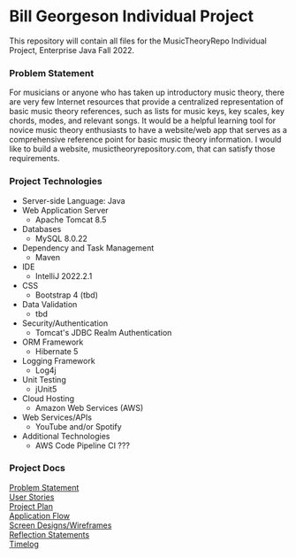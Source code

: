# Bill Georgeson Individual Project

This repository will contain all files for the MusicTheoryRepo Individual Project, Enterprise Java Fall 2022.

### Problem Statement

For musicians or anyone who has taken up introductory music theory, there are very few Internet resources that provide a centralized representation of basic music theory references, such as lists for music keys, key scales, key chords, modes, and relevant songs.  It would be a helpful learning tool for novice music theory enthusiasts to have a website/web app that serves as a comprehensive reference point for basic music theory information.  I would like to build a website, musictheoryrepository.com, that can satisfy those requirements.

### Project Technologies
* Server-side Language: Java
* Web Application Server
  * Apache Tomcat 8.5
* Databases
    * MySQL 8.0.22
* Dependency and Task Management
    * Maven
* IDE
    * IntelliJ 2022.2.1
* CSS
    * Bootstrap 4 (tbd)
* Data Validation
    * tbd
* Security/Authentication
    * Tomcat's JDBC Realm Authentication
* ORM Framework
    * Hibernate 5
* Logging Framework
    * Log4j
* Unit Testing
    * jUnit5
* Cloud Hosting
    * Amazon Web Services (AWS)
* Web Services/APIs
    * YouTube and/or Spotify
* Additional Technologies
    * AWS Code Pipeline CI ???

### Project Docs
[Problem Statement](https://github.com/wgeorgeson/MusicTheoryRepo/blob/master/README.md)  
[User Stories](https://github.com/wgeorgeson/MusicTheoryRepo/blob/master/ProjectDocumentation/UserStories.md)  
[Project Plan](https://github.com/wgeorgeson/MusicTheoryRepo/blob/master/ProjectDocumentation/ProjectPlan.md)  
[Application Flow](https://github.com/wgeorgeson/MusicTheoryRepo/blob/master/ProjectDocumentation/ApplicationFlow.md)  
[Screen Designs/Wireframes](https://github.com/wgeorgeson/MusicTheoryRepo/tree/master/ProjectDocumentation/Wireframes)  
[Reflection Statements](https://github.com/wgeorgeson/MusicTheoryRepo/blob/master/reflections.md)  
[Timelog](https://github.com/wgeorgeson/MusicTheoryRepo/blob/master/timeLog.md)



